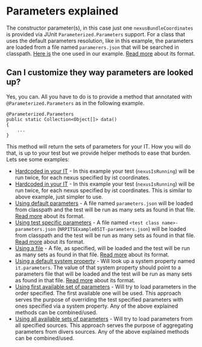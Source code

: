 Parameters explained
====================

The constructor parameter(s), in this case just one `nexusBundleCoordinates` is provided via JUnit `Parameterized.Parameters` support.
For a class that uses the default parameters resolution, like in this example, the parameters are loaded from a file named `paramerers.json` that will be searched in classpath. [Here is][parameters-json] the one used in our example. [Read more][parameters-format] about its format.

Can I customize they way parameters are looked up?
--------------------------------------------------

Yes, you can. All you have to do is to provide a method that annotated with `@Parameterized.Parameters` as in the following example.

    @Parameterized.Parameters
    public static Collection<Object[]> data()
    {
        ...
    }

This method will return the sets of parameters for your IT. How you will do that, is up to your test but we provide helper methods to ease that burden. Lets see some examples:

* [Hardcoded in your IT][nrpits-example-03] - In this example your test (`nexusIsRunning`) will be run twice, for each nexus specified by ist coordinates.
* [Hardcoded in your IT][nrpits-example-04] - In this example your test (`nexusIsRunning`) will be run twice, for each nexus specified by ist coordinates. This is similar to above example, just simpler to use.
* [Using default parameters][nrpits-example-05] - A file named `parameters.json` will be loaded from classpath and the test will be run as many sets as found in that file. [Read more][parameters-format] about its format.
* [Using test specific parameters][nrpits-example-06] - A file named `<test class name>-parameters.json` (`NRPITSExample05IT-parameters.json`) will be loaded from classpath and the test will be run as many sets as found in that file. [Read more][parameters-format] about its format.
* [Using a file][nrpits-example-07] - A file, as specified, will be loaded and the test will be run as many sets as found in that file. [Read more][parameters-format] about its format.
* [Using a default system property][nrpits-example-08] - Will look up a system property named `it.parameters`. The value of that system property should point to a parameters file that will be loaded and the test will be run as many sets as found in that file. [Read more][parameters-format] about its format.
* [Using first available set of parameters][nrpits-example-09] - Will try to load parameters in the order specified. The first available one will be used. This approach serves the purpose of overriding the test specified parameters with ones specified via a system property. Any of the above explained methods can be combined/used.
* [Using all available sets of parameters][nrpits-example-10] - Will try to load parameters from all specified sources. This approach serves the purpose of aggregating parameters from divers sources. Any of the above explained methods can be combined/used.

[parameters-format]: ../src/test/resources/README.md
[parameters-json]: ../src/test/resources/parameters.json
[nrpits-example-03]: ../src/test/java/org/sonatype/nexus/testsuite/guide/nrpits/NRPITSExample03IT.java
[nrpits-example-04]: ../src/test/java/org/sonatype/nexus/testsuite/guide/nrpits/NRPITSExample04IT.java
[nrpits-example-05]: ../src/test/java/org/sonatype/nexus/testsuite/guide/nrpits/NRPITSExample05IT.java
[nrpits-example-06]: ../src/test/java/org/sonatype/nexus/testsuite/guide/nrpits/NRPITSExample06IT.java
[nrpits-example-07]: ../src/test/java/org/sonatype/nexus/testsuite/guide/nrpits/NRPITSExample07IT.java
[nrpits-example-08]: ../src/test/java/org/sonatype/nexus/testsuite/guide/nrpits/NRPITSExample08IT.java
[nrpits-example-09]: ../src/test/java/org/sonatype/nexus/testsuite/guide/nrpits/NRPITSExample09IT.java
[nrpits-example-10]: ../src/test/java/org/sonatype/nexus/testsuite/guide/nrpits/NRPITSExample10IT.java
